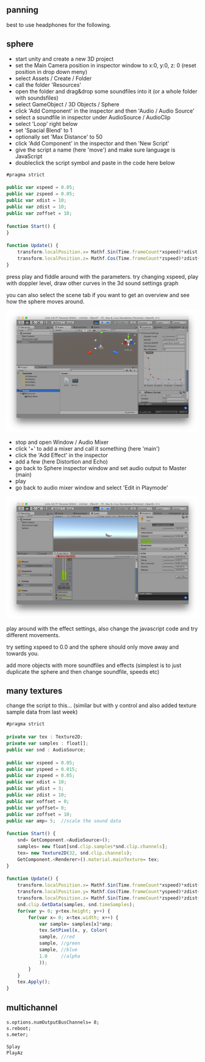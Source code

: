 panning
--------------------

best to use headphones for the following.

sphere
--

* start unity and create a new 3D project
* set the Main Camera position in inspector window to x:0, y:0, z: 0 (reset position in drop down meny)
* select Assets / Create / Folder
* call the folder 'Resources'
* open the folder and drag&drop some soundfiles into it (or a whole folder with soundsfiles)
* select GameObject / 3D Objects / Sphere
* click 'Add Component' in the inspector and then 'Audio / Audio Source'
* select a soundfile in inspector under AudioSource / AudioClip
* select 'Loop' right below
* set 'Spacial Blend' to 1
* optionally set 'Max Distance' to 50
* click 'Add Component' in the inspector and then 'New Script'
* give the script a name (here 'move') and make sure language is JavaScript
* doubleclick the script symbol and paste in the code here below

```javascript
#pragma strict

public var xspeed = 0.05;
public var zspeed = 0.05;
public var xdist = 10;
public var zdist = 10;
public var zoffset = 10;

function Start() {
}

function Update() {
    transform.localPosition.x= Mathf.Sin(Time.frameCount*xspeed)*xdist;
    transform.localPosition.z= Mathf.Cos(Time.frameCount*zspeed)*zdist+zoffset;
}
```

press play and fiddle around with the parameters. try changing xspeed, play with doppler level, draw other curves in the 3d sound settings graph

you can also select the scene tab if you want to get an overview and see how the sphere moves around.

![sphere](00sphere.png?raw=true "sphere")

* stop and open Window / Audio Mixer
* click '+' to add a mixer and call it something (here 'main')
* click the 'Add Effect' in the inspector
* add a few (here Distortion and Echo)
* go back to Sphere inspector window and set audio output to Master (main)
* play
* go back to audio mixer window and select 'Edit in Playmode'

![effects](01effects.png?raw=true "effects")

play around with the effect settings, also change the javascript code and try different movements.

try setting xspeed to 0.0 and the sphere should only move away and towards you.

add more objects with more soundfiles and effects (simplest is to just duplicate the sphere and then change soundfile, speeds etc)

many textures
--

change the script to this... (similar but with y control and also added texture sample data from last week)

```javascript
#pragma strict

private var tex : Texture2D;
private var samples : float[];
public var snd : AudioSource;

public var xspeed = 0.05;
public var yspeed = 0.015;
public var zspeed = 0.05;
public var xdist = 10;
public var ydist = 3;
public var zdist = 10;
public var xoffset = 0;
public var yoffset= 0;
public var zoffset = 10;
public var amp= 5;  //scale the sound data

function Start() {
    snd= GetComponent.<AudioSource>();
    samples= new float[snd.clip.samples*snd.clip.channels];
    tex= new Texture2D(32, snd.clip.channels);
    GetComponent.<Renderer>().material.mainTexture= tex;
}

function Update() {
    transform.localPosition.x= Mathf.Sin(Time.frameCount*xspeed)*xdist+xoffset;
    transform.localPosition.y= Mathf.Cos(Time.frameCount*yspeed)*zdist+yoffset;
    transform.localPosition.z= Mathf.Sin(Time.frameCount*zspeed)*zdist+zoffset;
    snd.clip.GetData(samples, snd.timeSamples);
    for(var y= 0; y<tex.height; y++) {
        for(var x= 0; x<tex.width; x++) {
            var sample= samples[x]*amp;
            tex.SetPixel(x, y, Color(
            sample,	//red
            sample,	//green
            sample,	//blue
            1.0		//alpha
            ));
        }
    }
    tex.Apply();
}
```

multichannel
--

```supercollider
s.options.numOutputBusChannels= 8;
s.reboot;
s.meter;

Splay
PlayAz
```

